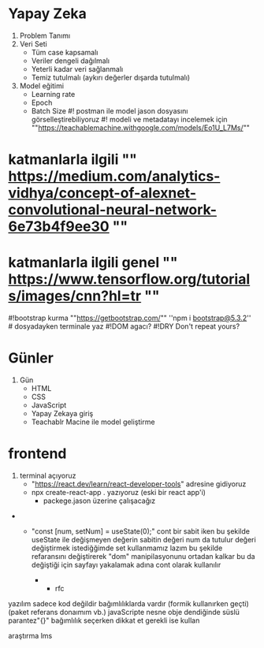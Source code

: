 # Yapay Zeka
1. Problem Tanımı
2. Veri Seti
    * Tüm case kapsamalı
    * Veriler dengeli dağılmalı
    * Yeterli kadar veri sağlanmalı
    * Temiz tutulmalı (aykırı değerler dışarda tutulmalı)
3. Model eğitimi
    * Learning rate
    * Epoch
    * Batch Size
#! postman ile model jason dosyasını görselleştirebiliyoruz
#! modeli ve metadatayı incelemek için ""https://teachablemachine.withgoogle.com/models/Eo1U_L7Ms/""

# katmanlarla ilgili "" https://medium.com/analytics-vidhya/concept-of-alexnet-convolutional-neural-network-6e73b4f9ee30 ""
# katmanlarla ilgili genel "" https://www.tensorflow.org/tutorials/images/cnn?hl=tr ""

#!bootstrap kurma ""https://getbootstrap.com/"" ''npm i bootstrap@5.3.2'' # dosyadayken terminale yaz
#!DOM agacı?
#!DRY Don't repeat yours?

# Günler
1. Gün
    * HTML
    * CSS
    * JavaScript
    * Yapay Zekaya giriş
    * Teachablr Macine ile model geliştirme

# frontend 
1. terminal açıyoruz
    * "https://react.dev/learn/react-developer-tools" adresine gidiyoruz
    * npx create-react-app . yazıyoruz (eski bir react app'i)
        * packege.jason üzerine çalışacağız
* * "const [num, setNum] = useState(0);" cont bir sabit iken bu şekilde useState ile değişmeyen değerin sabitin değeri num da tutulur değeri değiştirmek istediğğimde set kullanmamız lazım bu şekilde refaransını değiştirerek "dom" manipilasyonunu ortadan kalkar bu da değiştiği için sayfayı yakalamak adına cont olarak kullanılır

    * * rfc

yazılım sadece kod değildir bağımlılıklarda vardır (formik kullanırken geçti) (paket referans donaımım vb.)
javaScripte nesne obje dendiğinde süslü parantez"{}"
bağımlılık seçerken dikkat et gerekli ise kullan

araştırma lms